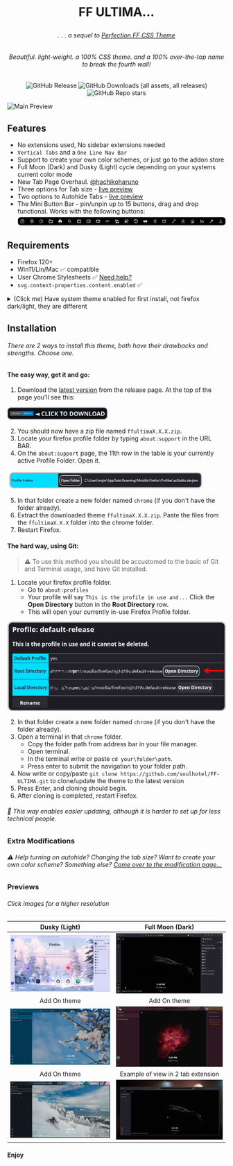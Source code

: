 # <p align="center"> FF ULTIMA... </p>

###### <p align="center">. . . a sequel to [Perfection FF CSS Theme](https://github.com/soulhotel/Perfection-Firefox-CSS-Theme) </p>

###### <p align="center">Beautiful. light-weight. a 100% CSS theme. and a 100% over-the-top name to break the fourth wall!</p>

<div align="center">

![GitHub Release](https://img.shields.io/github/v/release/soulhotel/FF-CSS-ULTIMA?style=for-the-badge) ![GitHub Downloads (all assets, all releases)](https://img.shields.io/github/downloads/soulhotel/ff-ultima/total?style=for-the-badge&color=blue) ![GitHub Repo stars](https://img.shields.io/github/stars/soulhotel/FF-CSS-ULTIMA?style=for-the-badge)

</div>

![Main Preview](help/preview/prev1.gif)

## Features

- No extensions used, No sidebar extensions needed
- `Vertical Tabs` and a `One Line Nav Bar`
- Support to create your own color schemes, or just go to the addon store
- Full Moon (Dark) and Dusky (Light) cycle depending on your systems current color mode
- New Tab Page Overhaul. [@hachikoharuno](https://github.com/hachikoharuno/Beautiful-newtab-Firefox) 
- Three options for Tab size - [live preview](https://github.com/soulhotel/FF-ULTIMA/blob/main/help/Modification.md)
- Two options to Autohide Tabs - [live preview](https://github.com/soulhotel/FF-ULTIMA/blob/main/help/Modification.md)
- The Mini Button Bar - pin/unpin up to 15 buttons, drag and drop functional. Works with the following buttons:
![prevautohide](help/preview/prev-minibar.png)

## Requirements

- Firefox 120+
- Win11/Lin/Mac ✅ compatible
- User Chrome Stylesheets ✅ [Need help?](https://gist.github.com/soulhotel/80c1ac8d41e45b910158a26d31d48c13)
- `svg.context-properties.content.enabled` ✅
<details>
<summary>(Click me) Have system theme enabled for first install, not firefox dark/light, they are different</summary>
  
![install1](help/preview/install1.jpg) ![install2](help/preview/install2.jpg)
</details>

## Installation

###### There are 2 ways to install this theme, both have their drawbacks and strengths. Choose one.

#### The easy way, get it and go:

1. Download the [latest version](https://github.com/soulhotel/FF-CSS-ULTIMA/releases/latest) from the release page. At the top of the page you'll see this: 

![Button to download latest version](help/preview/release_button.png)

2. You should now have a zip file named `ffultimaX.X.X.zip`.
3. Locate your firefox profile folder by typing `about:support` in the URL BAR.
4. On the `about:support` page, the 11th row in the table is your currently active Profile Folder. Open it.

![alt text](help/preview/about_support.png)

5. In that folder create a new folder named `chrome` (if you don't have the folder already).
6. Extract the downloaded theme `ffultimaX.X.X.zip`. Paste the files from the `ffultimaX.X.X` folder into the chrome folder.
7. Restart Firefox.

#### The hard way, using Git:

> :warning: To use this method you should be accustomed to the basic of Git and Terminal usage, and have Git installed.

1. Locate your firefox profile folder.
   - Go to `about:profiles`
   - Your profile will say `This is the profile in use and...` Click the **Open Directory** button in the **Root Directory** row.
   - This will open your currently in-use Firefox Profile folder.

![alt text](help/preview/profilelocation.png)

2. In that folder create a new folder named `chrome` (if you don't have the folder already).
3. Open a terminal in that `chrome` folder.
   - Copy the folder path from address bar in your file manager.
   - Open terminal.
   - In the terminal write or paste `cd your\folder\path`.
   - Press enter to submit the navigation to your folder path.
4. Now write or copy/paste `git clone https://github.com/soulhotel/FF-ULTIMA.git` to clone/update the theme to the latest version
5. Press Enter, and cloning should begin.
6. After cloning is completed, restart Firefox.

###### 🔄 This way enables easier updating, although it is harder to set up for less technical people.

### Extra Modifications

###### :warning: Help turning on autohide? Changing the tab size? Want to create your own color scheme? Something else? [Come over to the modification page...](https://github.com/soulhotel/FF-ULTIMA/blob/main/help/Modification.md)

### Previews

###### Click images for a higher resolution

| Dusky (Light)                       | Full Moon (Dark)                    |
|:-----------------------------------:|:-----------------------------------:|
| ![install1](help/preview/prev2.png) | ![install1](help/preview/prev3.gif) |
| Add On theme                        | Add On theme                        |
| ![install1](help/preview/prev4.gif) | ![install1](help/preview/prev5.gif) |
| Add On theme                        | Example of view in 2 tab extension  |
| ![install1](help/preview/prev6.png) | ![install1](help/preview/prev7.gif) |

#### Enjoy
